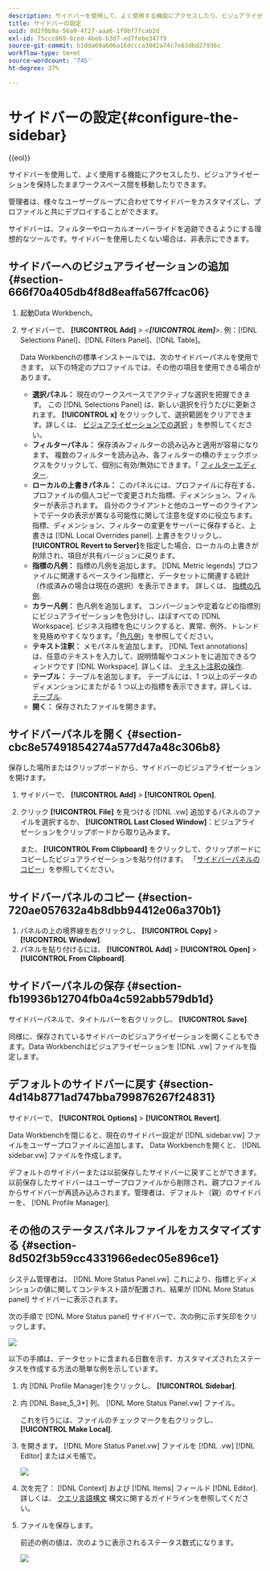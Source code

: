 ```yaml
---
description: サイドバーを使用して、よく使用する機能にアクセスしたり、ビジュアライゼーションを保持したままワークスペース間を移動したりできます。
title: サイドバーの設定
uuid: 0d2f0b9a-56a9-4f27-aaa6-1f9bf7fcab2d
exl-id: 75ccc869-8ced-4beb-b3d7-ed7febe347f9
source-git-commit: b1dda69a606a16dccca30d2a74c7e63dbd27936c
workflow-type: tm+mt
source-wordcount: '745'
ht-degree: 37%

---
```


# サイドバーの設定{#configure-the-sidebar}

{{eol}}

サイドバーを使用して、よく使用する機能にアクセスしたり、ビジュアライゼーションを保持したままワークスペース間を移動したりできます。

管理者は、様々なユーザーグループに合わせてサイドバーをカスタマイズし、プロファイルと共にデプロイすることができます。

サイドバーは、フィルターやローカルオーバーライドを追跡できるようにする理想的なツールです。サイドバーを使用したくない場合は、非表示にできます。

## サイドバーへのビジュアライゼーションの追加 {#section-666f70a405db4f8d8eaffa567ffcac06}

1. 起動Data Workbench。
1. サイドバーで、 **[!UICONTROL Add]** > *&lt;**[!UICONTROL item]**>*. 例：[!DNL Selections Panel]、[!DNL Filters Panel]、[!DNL Table]。

   Data Workbenchの標準インストールでは、次のサイドバーパネルを使用できます。 以下の特定のプロファイルでは、その他の項目を使用できる場合があります。

   * **選択パネル：** 現在のワークスペースでアクティブな選択を把握できます。 この [!DNL Selections Panel] は、新しい選択を行うたびに更新されます。 **[!UICONTROL x]** をクリックして、選択範囲をクリアできます。詳しくは、 [ビジュアライゼーションでの選択](../../home/c-get-started/c-vis/c-sel-vis/c-sel-vis.md#concept-012870ec22c7476e9afbf3b8b2515746) 」を参照してください。
   * **フィルターパネル：** 保存済みフィルターの読み込みと適用が容易になります。 複数のフィルターを読み込み、各フィルターの横のチェックボックスをクリックして、個別に有効/無効にできます。「 [フィルターエディター](../../home/c-get-started/c-analysis-vis/c-filter-editors/c-filter-editors.md#concept-2f343ecbed8240f18b0c1f1eccef11e3).
   * **ローカルの上書きパネル：** このパネルには、プロファイルに存在する、プロファイルの個人コピーで変更された指標、ディメンション、フィルターが表示されます。 自分のクライアントと他のユーザーのクライアントでデータの表示が異なる可能性に関して注意を促すのに役立ちます。指標、ディメンション、フィルターの変更をサーバーに保存すると、上書きは [!DNL Local Overrides panel]. 上書きをクリックし、 **[!UICONTROL Revert to Server]**&#x200B;を指定した場合、ローカルの上書きが削除され、項目が共有バージョンに戻ります。
   * **指標の凡例：** 指標の凡例を追加します。 [!DNL Metric legends] プロファイルに関連するベースライン指標と、データセットに関連する統計（作成済みの場合は現在の選択）を表示できます。 詳しくは、 [指標の凡例](../../home/c-get-started/c-analysis-vis/c-legends/c-metric-leg.md#concept-e7195bc8f7844ae295bda3a88b028d5b).
   * **カラー凡例：** 色凡例を追加します。 コンバージョンや定着などの指標別にビジュアライゼーションを色分けし、ほぼすべての [!DNL Workspace]. ビジネス指標を色にリンクすると、異常、例外、トレンドを見極めやすくなります。「[色凡例](../../home/c-get-started/c-analysis-vis/c-legends/c-color-leg.md#concept-f84d51dc0d6547f981d0642fc2d01358)」を参照してください。
   * **テキスト注釈：** メモパネルを追加します。 [!DNL Text annotations] は、任意のテキストを入力して、説明情報やコメントをに追加できるウィンドウです [!DNL Workspace]. 詳しくは、 [テキスト注釈の操作](../../home/c-get-started/c-analysis-vis/c-annots/c-text-annots.md#concept-55b4aa3e0c58470b8e3c9d452e12a777).
   * **テーブル：** テーブルを追加します。 テーブルには、1 つ以上のデータのディメンションにまたがる 1 つ以上の指標を表示できます。詳しくは、 [テーブル](../../home/c-get-started/c-analysis-vis/c-tables/c-tables.md#concept-c632cb8ad9724f90ac5c294d52ae667f).
   * **開く：** 保存されたファイルを開きます。

## サイドバーパネルを開く {#section-cbc8e57491854274a577d47a48c306b8}

保存した場所またはクリップボードから、サイドバーのビジュアライゼーションを開けます。

1. サイドバーで、 **[!UICONTROL Add]** > **[!UICONTROL Open]**.
1. クリック **[!UICONTROL File]** を見つける [!DNL .vw] 追加するパネルのファイルを選択するか、 **[!UICONTROL Last Closed Window]**：ビジュアライゼーションをクリップボードから取り込みます。

   また、 **[!UICONTROL From Clipboard]** をクリックして、クリップボードにコピーしたビジュアライゼーションを貼り付けます。 「[サイドバーパネルのコピー](../../home/c-get-started/c-config-sidebar.md#section-720ae057632a4b8dbb94412e06a370b1)」を参照してください。

## サイドバーパネルのコピー {#section-720ae057632a4b8dbb94412e06a370b1}

1. パネルの上の境界線を右クリックし、 **[!UICONTROL Copy]** > **[!UICONTROL Window]**.
1. パネルを貼り付けるには、 **[!UICONTROL Add]** > **[!UICONTROL Open]** > **[!UICONTROL From Clipboard]**.

## サイドバーパネルの保存 {#section-fb19936b12704fb0a4c592abb579db1d}

サイドバーパネルで、タイトルバーを右クリックし、 **[!UICONTROL Save]**.

同様に、保存されているサイドバーのビジュアライゼーションを開くこともできます。Data Workbenchはビジュアライゼーションを [!DNL .vw] ファイルを指定します。

## デフォルトのサイドバーに戻す {#section-4d14b8771ad747bba799876267f24831}

サイドバーで、 **[!UICONTROL Options]** > **[!UICONTROL Revert]**.

Data Workbenchを閉じると、現在のサイドバー設定が [!DNL sidebar.vw] ファイルをユーザープロファイルに追加します。 Data Workbenchを開くと、 [!DNL sidebar.vw] ファイルを作成します。

デフォルトのサイドバーまたは以前保存したサイドバーに戻すことができます。以前保存したサイドバーはユーザープロファイルから削除され、親プロファイルからサイドバーが再読み込みされます。管理者は、デフォルト（親）のサイドバーを、 [!DNL Profile Manager].

## その他のステータスパネルファイルをカスタマイズする {#section-8d502f3b59cc4331966edec05e896ce1}

システム管理者は、 [!DNL More Status Panel.vw]. これにより、指標とディメンションの値に関してコンテキスト語が配置され、結果が [!DNL More Status panel] サイドバーに表示されます。

次の手順で [!DNL More Status panel] サイドバーで、次の例に示す矢印をクリックします。

![](assets/more_status_panel_arrows.png)

以下の手順は、データセットに含まれる日数を示す、カスタマイズされたステータスを作成する方法の簡単な例を示しています。

1. 内 [!DNL Profile Manager]をクリックし、 **[!UICONTROL Sidebar\]**.

1. 内 [!DNL Base_5_3*] 列、 [!DNL More Status Panel.vw] ファイル。

   これを行うには、ファイルのチェックマークを右クリックし、 **[!UICONTROL Make Local]**.

1. を開きます。 [!DNL More Status Panel.vw] ファイルを [!DNL .vw] [!DNL Editor] またはメモ帳で。

   ![](assets/more_status_panel_file.png)

1. 次を完了： [!DNL Context] および [!DNL Items] フィールド [!DNL Editor]. 詳しくは、 [クエリ言語構文](../../home/c-get-started/c-qry-lang-syntx/c-qry-lang-syntx.md#concept-15d1d3f5164a47d49468c5acb7299d9f) 構文に関するガイドラインを参照してください。

1. ファイルを保存します。

   前述の例の値は、次のように表示されるステータス数式になります。

   ![](assets/more_status_panel.png)
